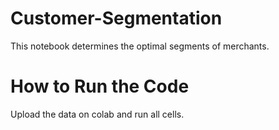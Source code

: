 # Customer-Segmentation

This notebook determines the optimal segments of merchants.

# How to Run the Code

Upload the data on colab and run all cells.
